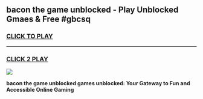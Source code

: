 
## bacon the game unblocked - Play Unblocked Gmaes & Free #gbcsq
<h3>
<a href="https://news.freeplayer.one?title=bacon_the_game_unblocked&ref=24F">CLICK TO PLAY</a></h3>
<hr>

<h3>
<a href="https://news.freeplayer.one?title=bacon_the_game_unblocked&ref=24F">CLICK 2 PLAY</a>
  
</h3>

<a href="https://news.freeplayer.one?title=bacon_the_game_unblocked&ref=24F/"><img src="https://clearcache.store/games.png"></a>


**bacon the game unblocked games unblocked: Your Gateway to Fun and Accessible Online Gaming**
